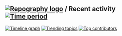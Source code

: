 
## [![Repography logo](https://images.repography.com/logo.svg)](https://repography.com) / Recent activity [![Time period](https://images.repography.com/27951542/514840279/vue3-template/recent-activity/622f8f8e5f21d6b125c8a7f157fcaaa2_badge.svg)](https://repography.com)
[![Timeline graph](https://images.repography.com/27951542/514840279/vue3-template/recent-activity/622f8f8e5f21d6b125c8a7f157fcaaa2_timeline.svg)](https://github.com/514840279/vue3-template/commits)
[![Trending topics](https://images.repography.com/27951542/514840279/vue3-template/recent-activity/622f8f8e5f21d6b125c8a7f157fcaaa2_words.svg)](https://github.com/514840279/vue3-template/commits)
[![Top contributors](https://images.repography.com/27951542/514840279/vue3-template/recent-activity/622f8f8e5f21d6b125c8a7f157fcaaa2_users.svg)](https://github.com/514840279/vue3-template/graphs/contributors)

